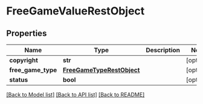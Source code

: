 # FreeGameValueRestObject

## Properties
Name | Type | Description | Notes
------------ | ------------- | ------------- | -------------
**copyright** | **str** |  | [optional] 
**free_game_type** | [**FreeGameTypeRestObject**](FreeGameTypeRestObject.md) |  | [optional] 
**status** | **bool** |  | [optional] 

[[Back to Model list]](../README.md#documentation-for-models) [[Back to API list]](../README.md#documentation-for-api-endpoints) [[Back to README]](../README.md)

